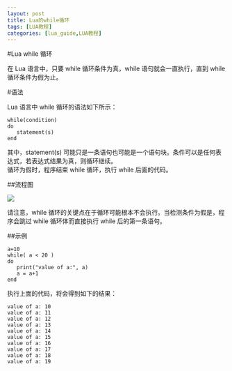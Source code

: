 ```yaml
---
layout: post
title: Lua的while循环
tags: [LUA教程]
categories: [lua_guide,LUA教程]
---
```


#Lua while 循环  

在 Lua 语言中，只要 while 循环条件为真，while 语句就会一直执行，直到 while 循环条件为假为止。  

#语法  

Lua 语言中 while 循环的语法如下所示：  

```
while(condition)
do
   statement(s)
end
```  

其中，statement(s) 可能只是一条语句也可能是一个语句块。条件可以是任何表达式，若表达式结果为真，则循环继续。  
循环为假时，程序结束 while 循环，执行 while 后面的代码。  

##流程图  

![](images/while_loop.jpg)  

请注意，while 循环的关键点在于循环可能根本不会执行。当检测条件为假是，程序会跳过 while 循环体而直接执行 while 后的第一条语句。  

##示例  

```
a=10
while( a < 20 )
do
   print("value of a:", a)
   a = a+1
end
```  

执行上面的代码，将会得到如下的结果：  

```
value of a:	10
value of a:	11
value of a:	12
value of a:	13
value of a:	14
value of a:	15
value of a:	16
value of a:	17
value of a:	18
value of a:	19
```




